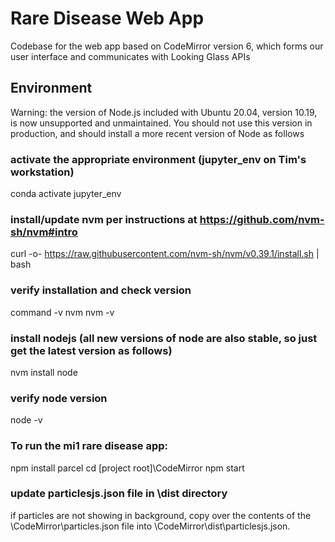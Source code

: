 # Rare Disease Web App

Codebase for the web app based on CodeMirror version 6, which forms our user interface and communicates with Looking Glass APIs

## Environment

Warning: the version of Node.js included with Ubuntu 20.04, version 10.19, is now unsupported and unmaintained. You should not use this version in production, and should install a more recent version of Node as follows

### activate the appropriate environment (jupyter_env on Tim's workstation)

conda activate jupyter_env

### install/update nvm per instructions at https://github.com/nvm-sh/nvm#intro

curl -o- https://raw.githubusercontent.com/nvm-sh/nvm/v0.39.1/install.sh | bash

### verify installation and check version

command -v nvm
nvm -v

### install nodejs (all new versions of node are also stable, so just get the latest version as follows)

nvm install node

### verify node version

node -v

### To run the mi1 rare disease app:

npm install parcel
cd [project root]\CodeMirror
npm start

### update particlesjs.json file in \dist directory
if particles are not showing in background, copy over the contents of the \CodeMirror\particles.json file into \CodeMirror\dist\particlesjs.json.